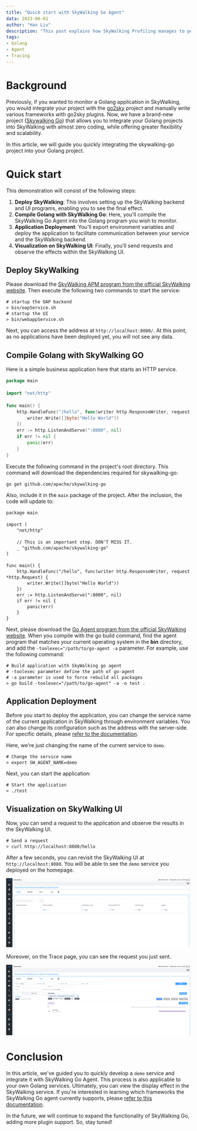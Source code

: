 ```yaml
---
title: "Quick start with SkyWalking Go Agent"
data: 2023-06-01
author: "Han Liu"
description: "This post explains how SkyWalking Profiling manages to perform profiling operations when the service executes in a multi-threaded environment."
tags: 
- Golang
- Agent
- Tracing
---
```


# Background

Previously, if you wanted to monitor a Golang application in SkyWalking, you would integrate your project with the [go2sky](https://github.com/skyapm/go2sky) project 
and manually write various frameworks with go2sky plugins. Now, we have a brand-new project ([Skywalking Go](https://github.com/apache/skywalking-go)) 
that allows you to integrate your Golang projects into SkyWalking with almost zero coding, while offering greater flexibility and scalability.

In this article, we will guide you quickly integrating the skywalking-go project into your Golang project.

# Quick start

This demonstration will consist of the following steps:

1. **Deploy SkyWalking**: This involves setting up the SkyWalking backend and UI programs, enabling you to see the final effect.
2. **Compile Golang with SkyWalking Go**: Here, you'll compile the SkyWalking Go Agent into the Golang program you wish to monitor.
3. **Application Deployment**: You'll export environment variables and deploy the application to facilitate communication between your service and the SkyWalking backend.
4. **Visualization on SkyWalking UI**: Finally, you'll send requests and observe the effects within the SkyWalking UI.

## Deploy SkyWalking

Please download the [SkyWalking APM program from the official SkyWalking website](https://skywalking.apache.org/downloads/#SkyWalkingAPM). 
Then execute the following two commands to start the service:

```shell
# startup the OAP backend
> bin/oapService.sh
# startup the UI
> bin/webappService.sh
```

Next, you can access the address at `http://localhost:8080/`. At this point, as no applications have been deployed yet, you will not see any data.

## Compile Golang with SkyWalking GO

Here is a simple business application here that starts an HTTP service.

```go
package main

import "net/http"

func main() {
	http.HandleFunc("/hello", func(writer http.ResponseWriter, request *http.Request) {
		writer.Write([]byte("Hello World"))
	})
	err := http.ListenAndServe(":8000", nil)
	if err != nil {
		panic(err)
	}
}
```

Execute the following command in the project's root directory. This command will download the dependencies required for skywalking-go:

```shell
go get github.com/apache/skywalking-go
```

Also, include it in the `main` package of the project. After the inclusion, the code will update to:

```shell
package main

import (
	"net/http"

    // This is an important step. DON'T MISS IT.
	_ "github.com/apache/skywalking-go"
)

func main() {
	http.HandleFunc("/hello", func(writer http.ResponseWriter, request *http.Request) {
		writer.Write([]byte("Hello World"))
	})
	err := http.ListenAndServe(":8000", nil)
	if err != nil {
		panic(err)
	}
}
```

Next, please download the [Go Agent program from the official SkyWalking website](https://skywalking.apache.org/downloads/#SkyWalkingGo). 
When you compile with the go build command, find the agent program that matches your current operating system in the **bin** directory, 
and add the `-toolexec="/path/to/go-agent -a` parameter. For example, use the following command:

```shell
# Build application with SkyWalking go agent
# -toolexec parameter define the path of go-agent
# -a parameter is used to force rebuild all packages
> go build -toolexec="/path/to/go-agent" -a -o test .
```

## Application Deployment


Before you start to deploy the application, you can change the service name of the current application in SkyWalking through environment variables. 
You can also change its configuration such as the address with the server-side. For specific details, please [refer to the documentation](https://skywalking.apache.org/docs/skywalking-go/next/en/advanced-features/settings-override/). 

Here, we're just changing the name of the current service to `demo`.

```shell
# Change the service name
> export SW_AGENT_NAME=demo
```

Next, you can start the application:

```shell
# Start the application
> ./test
```

## Visualization on SkyWalking UI

Now, you can send a request to the application and observe the results in the SkyWalking UI.

```shell
# Send a request
> curl http://localhost:8000/hello
```

After a few seconds, you can revisit the SkyWalking UI at `http://localhost:8080`. You will be able to see the `demo` service you deployed on the homepage.

![Service List](./service.png)

Moreover, on the Trace page, you can see the request you just sent.

![Trace List](./trace.png)

# Conclusion

In this article, we've guided you to quickly develop a `demo` service and integrate it with SkyWalking Go Agent. 
This process is also applicable to your own Golang services. Ultimately, you can view the display effect in the SkyWalking service. 
If you're interested in learning which frameworks the SkyWalking Go agent currently supports, please [refer to this documentation](https://skywalking.apache.org/docs/skywalking-go/next/en/agent/support-plugins/).

In the future, we will continue to expand the functionality of SkyWalking Go, adding more plugin support. So, stay tuned!




